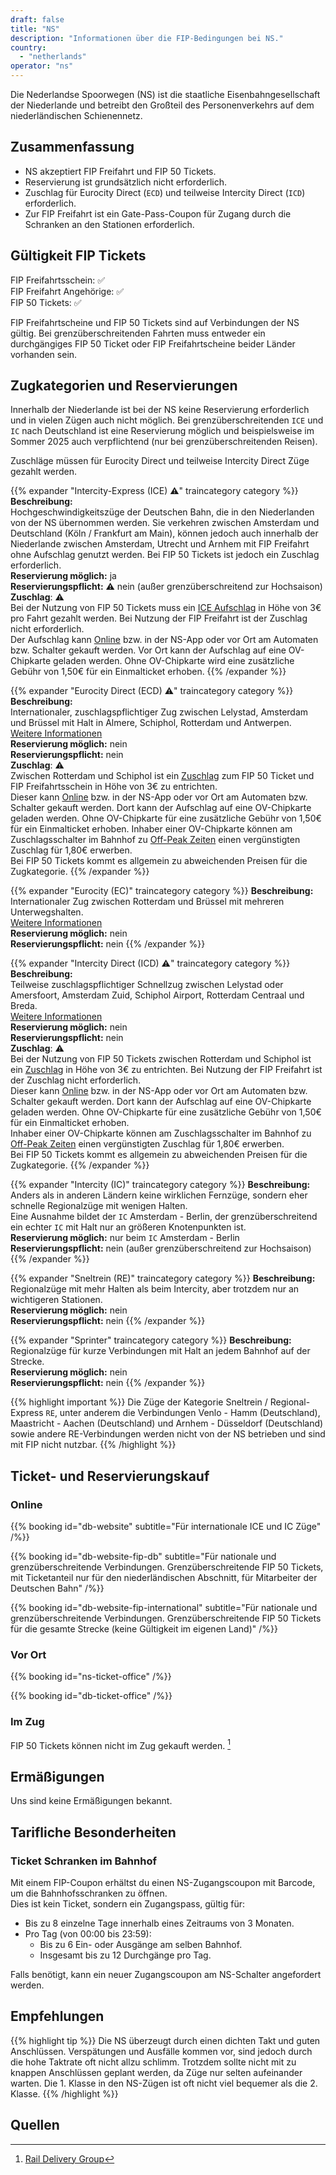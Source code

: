 ```yaml
---
draft: false
title: "NS"
description: "Informationen über die FIP-Bedingungen bei NS."
country:
  - "netherlands"
operator: "ns"
---
```


Die Nederlandse Spoorwegen (NS) ist die staatliche Eisenbahngesellschaft der Niederlande und betreibt den Großteil des Personenverkehrs auf dem niederländischen Schienennetz.

## Zusammenfassung

- NS akzeptiert FIP Freifahrt und FIP 50 Tickets.
- Reservierung ist grundsätzlich nicht erforderlich.
- Zuschlag für Eurocity Direct (`ECD`) und teilweise Intercity Direct (`ICD`) erforderlich.
- Zur FIP Freifahrt ist ein Gate-Pass-Coupon für Zugang durch die Schranken an den Stationen erforderlich.

## Gültigkeit FIP Tickets

FIP Freifahrtsschein: ✅ \
FIP Freifahrt Angehörige: ✅ \
FIP 50 Tickets: ✅

FIP Freifahrtscheine und FIP 50 Tickets sind auf Verbindungen der NS gültig. Bei grenzüberschreitenden Fahrten muss entweder ein durchgängiges FIP 50 Ticket oder FIP Freifahrtscheine beider Länder vorhanden sein.

## Zugkategorien und Reservierungen

Innerhalb der Niederlande ist bei der NS keine Reservierung erforderlich und in vielen Zügen auch nicht möglich. Bei grenzüberschreitenden `ICE` und `IC` nach Deutschland ist eine Reservierung möglich und beispielsweise im Sommer 2025 auch verpflichtend (nur bei grenzüberschreitenden Reisen).

Zuschläge müssen für Eurocity Direct und teilweise Intercity Direct Züge gezahlt werden.

{{% expander "Intercity-Express (ICE) ⚠️" traincategory category %}}
**Beschreibung:** \
Hochgeschwindigkeitszüge der Deutschen Bahn, die in den Niederlanden von der NS übernommen werden. Sie verkehren zwischen Amsterdam und Deutschland (Köln / Frankfurt am Main), können jedoch auch innerhalb der Niederlande zwischen Amsterdam, Utrecht und Arnhem mit FIP Freifahrt ohne Aufschlag genutzt werden. Bei FIP 50 Tickets ist jedoch ein Zuschlag erforderlich. \
**Reservierung möglich:** ja \
**Reservierungspflicht:** ⚠️ nein (außer grenzüberschreitend zur Hochsaison) \
**Zuschlag**: ⚠️ \
Bei der Nutzung von FIP 50 Tickets muss ein [ICE Aufschlag](https://www.ns.nl/en/tickets/ice-supplement) in Höhe von 3€ pro Fahrt gezahlt werden. Bei Nutzung der FIP Freifahrt ist der Zuschlag nicht erforderlich. \
Der Aufschlag kann [Online](https://www.ns.nl/en/tickets/ice-supplement) bzw. in der NS-App oder vor Ort am Automaten bzw. Schalter gekauft werden. Vor Ort kann der Aufschlag auf eine OV-Chipkarte geladen werden. Ohne OV-Chipkarte wird eine zusätzliche Gebühr von 1,50€ für ein Einmalticket erhoben.
{{% /expander %}}

{{% expander "Eurocity Direct (ECD) ⚠️" traincategory category %}}
**Beschreibung:** \
Internationaler, zuschlagspflichtiger Zug zwischen Lelystad, Amsterdam und Brüssel mit Halt in Almere, Schiphol, Rotterdam und Antwerpen. \
[Weitere Informationen](https://www.nsinternational.com/en/trains/eurocity) \
**Reservierung möglich:** nein \
**Reservierungspflicht:** nein \
**Zuschlag**: ⚠️ \
Zwischen Rotterdam und Schiphol ist ein [Zuschlag](https://www.ns.nl/en/season-tickets/other/intercity-direct-supplement.html) zum FIP 50 Ticket und FIP Freifahrtsschein in Höhe von 3€ zu entrichten. \
Dieser kann [Online](https://www.ns.nl/en/tickets/icd-supplement) bzw. in der NS-App oder vor Ort am Automaten bzw. Schalter gekauft werden. Dort kann der Aufschlag auf eine OV-Chipkarte geladen werden. Ohne OV-Chipkarte für eine zusätzliche Gebühr von 1,50€ für ein Einmalticket erhoben.
Inhaber einer OV-Chipkarte können am Zuschlagsschalter im Bahnhof zu [Off-Peak Zeiten](https://www.ns.nl/en/travel-information/off-peak-hours.html) einen vergünstigten Zuschlag für 1,80€ erwerben. \
Bei FIP 50 Tickets kommt es allgemein zu abweichenden Preisen für die Zugkategorie.
{{% /expander %}}

{{% expander "Eurocity (EC)" traincategory category %}}
**Beschreibung:** \
Internationaler Zug zwischen Rotterdam und Brüssel mit mehreren Unterwegshalten. \
[Weitere Informationen](https://www.nsinternational.com/en/trains/eurocity) \
**Reservierung möglich:** nein \
**Reservierungspflicht:** nein
{{% /expander %}}

{{% expander "Intercity Direct (ICD) ⚠️" traincategory category %}}
**Beschreibung:** \
Teilweise zuschlagspflichtiger Schnellzug zwischen Lelystad oder Amersfoort, Amsterdam Zuid, Schiphol Airport, Rotterdam Centraal und Breda. \
[Weitere Informationen](https://www.ns.nl/en/travel-information/special-routes/Intercity-direct.html) \
**Reservierung möglich:** nein \
**Reservierungspflicht:** nein \
**Zuschlag**: ⚠️ \
Bei der Nutzung von FIP 50 Tickets zwischen Rotterdam und Schiphol ist ein [Zuschlag](https://www.ns.nl/en/season-tickets/other/intercity-direct-supplement.html) in Höhe von 3€ zu entrichten. Bei Nutzung der FIP Freifahrt ist der Zuschlag nicht erforderlich. \
Dieser kann [Online](https://www.ns.nl/en/tickets/icd-supplement) bzw. in der NS-App oder vor Ort am Automaten bzw. Schalter gekauft werden. Dort kann der Aufschlag auf eine OV-Chipkarte geladen werden. Ohne OV-Chipkarte für eine zusätzliche Gebühr von 1,50€ für ein Einmalticket erhoben. \
Inhaber einer OV-Chipkarte können am Zuschlagsschalter im Bahnhof zu [Off-Peak Zeiten](https://www.ns.nl/en/travel-information/off-peak-hours.html) einen vergünstigten Zuschlag für 1,80€ erwerben. \
Bei FIP 50 Tickets kommt es allgemein zu abweichenden Preisen für die Zugkategorie.
{{% /expander %}}

{{% expander "Intercity (IC)" traincategory category %}}
**Beschreibung:** \
Anders als in anderen Ländern keine wirklichen Fernzüge, sondern eher schnelle Regionalzüge mit wenigen Halten. \
Eine Ausnahme bildet der `IC` Amsterdam - Berlin, der grenzüberschreitend ein echter `IC` mit Halt nur an größeren Knotenpunkten ist. \
**Reservierung möglich:** nur beim `IC` Amsterdam - Berlin \
**Reservierungspflicht:** nein (außer grenzüberschreitend zur Hochsaison)
{{% /expander %}}

{{% expander "Sneltrein (RE)" traincategory category %}}
**Beschreibung:** \
Regionalzüge mit mehr Halten als beim Intercity, aber trotzdem nur an wichtigeren Stationen. \
**Reservierung möglich:** nein \
**Reservierungspflicht:** nein
{{% /expander %}}

{{% expander "Sprinter" traincategory category %}}
**Beschreibung:** \
Regionalzüge für kurze Verbindungen mit Halt an jedem Bahnhof auf der Strecke. \
**Reservierung möglich:** nein \
**Reservierungspflicht:** nein
{{% /expander %}}

{{% highlight important %}}
Die Züge der Kategorie Sneltrein / Regional-Express `RE`, unter anderem die Verbindungen Venlo - Hamm (Deutschland), Maastricht - Aachen (Deutschland) und Arnhem - Düsseldorf (Deutschland) sowie andere RE-Verbindungen werden nicht von der NS betrieben und sind mit FIP nicht nutzbar.
{{% /highlight %}}

## Ticket- und Reservierungskauf

### Online

{{% booking id="db-website"
    subtitle="Für internationale ICE und IC Züge"
/%}}

{{% booking id="db-website-fip-db"
    subtitle="Für nationale und grenzüberschreitende Verbindungen. Grenzüberschreitende FIP 50 Tickets, mit Ticketanteil nur für den niederländischen Abschnitt, für Mitarbeiter der Deutschen Bahn"
/%}}

{{% booking id="db-website-fip-international"
    subtitle="Für nationale und grenzüberschreitende Verbindungen. Grenzüberschreitende FIP 50 Tickets für die gesamte Strecke (keine Gültigkeit im eigenen Land)"
/%}}

### Vor Ort

{{% booking id="ns-ticket-office" /%}}

{{% booking id="db-ticket-office" /%}}

### Im Zug

FIP 50 Tickets können nicht im Zug gekauft werden. [^1]

## Ermäßigungen

Uns sind keine Ermäßigungen bekannt.

## Tarifliche Besonderheiten

### Ticket Schranken im Bahnhof

Mit einem FIP-Coupon erhältst du einen NS-Zugangscoupon mit Barcode, um die Bahnhofsschranken zu öffnen. \
Dies ist kein Ticket, sondern ein Zugangspass, gültig für:

- Bis zu 8 einzelne Tage innerhalb eines Zeitraums von 3 Monaten.
- Pro Tag (von 00:00 bis 23:59):
    - Bis zu 6 Ein- oder Ausgänge am selben Bahnhof.
    - Insgesamt bis zu 12 Durchgänge pro Tag.

Falls benötigt, kann ein neuer Zugangscoupon am NS-Schalter angefordert werden.

## Empfehlungen

{{% highlight tip %}}
Die NS überzeugt durch einen dichten Takt und guten Anschlüssen. Verspätungen und Ausfälle kommen vor, sind jedoch durch die hohe Taktrate oft nicht allzu schlimm. Trotzdem sollte nicht mit zu knappen Anschlüssen geplant werden, da Züge nur selten aufeinander warten. Die 1. Klasse in den NS-Zügen ist oft nicht viel bequemer als die 2. Klasse.
{{% /highlight %}}

## Quellen

[^1]: [Rail Delivery Group](https://www.raildeliverygroup.com/rst/europe-and-fip.html)
